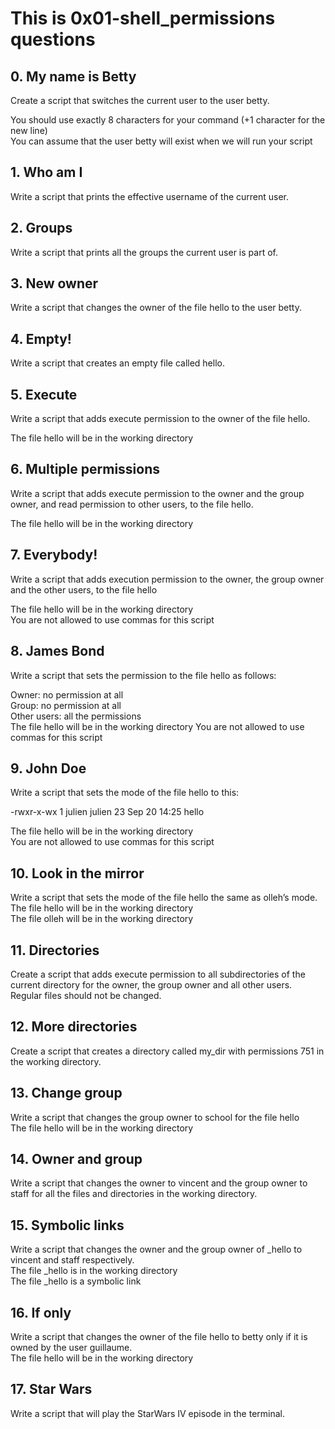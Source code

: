 # This is 0x01-shell_permissions questions      
## 0. My name is Betty     
Create a script that switches the current user to the user betty.          

You should use exactly 8 characters for your command (+1 character for the new line)        
You can assume that the user betty will exist when we will run your script              
## 1. Who am I      
Write a script that prints the effective username of the current user.       
## 2. Groups     
Write a script that prints all the groups the current user is part of.               
## 3. New owner            
Write a script that changes the owner of the file hello to the user betty.                
## 4. Empty!             
Write a script that creates an empty file called hello.             
## 5. Execute               
Write a script that adds execute permission to the owner of the file hello.               

The file hello will be in the working directory             
## 6. Multiple permissions               
Write a script that adds execute permission to the owner and the group owner, and read permission to other users, to the file hello.                         

The file hello will be in the working directory                   
## 7. Everybody!                    
Write a script that adds execution permission to the owner, the group owner and the other users, to the file hello                                                        

The file hello will be in the working directory                         
You are not allowed to use commas for this script                     
## 8. James Bond                       
Write a script that sets the permission to the file hello as follows:                       

Owner: no permission at all                                           
Group: no permission at all                    
Other users: all the permissions             
The file hello will be in the working directory You are not allowed to use commas for this script    
## 9. John Doe                        
Write a script that sets the mode of the file hello to this:                 
                                                                         
-rwxr-x-wx 1 julien julien 23 Sep 20 14:25 hello                              
                                                     
The file hello will be in the working directory                    
You are not allowed to use commas for this script              
## 10. Look in the mirror                      
Write a script that sets the mode of the file hello the same as olleh’s mode.             
The file hello will be in the working directory                 
The file olleh will be in the working directory                
## 11. Directories             
Create a script that adds execute permission to all subdirectories of the current directory for the owner, the group owner and all other users.                   
Regular files should not be changed.                
## 12. More directories                            
Create a script that creates a directory called my_dir with permissions 751 in the working directory.           
## 13. Change group                    
Write a script that changes the group owner to school for the file hello              
The file hello will be in the working directory            
## 14. Owner and group                    
Write a script that changes the owner to vincent and the group owner to staff for all the files and directories in the working directory.                     
## 15. Symbolic links                        
Write a script that changes the owner and the group owner of _hello to vincent and staff respectively.            
The file _hello is in the working directory                
The file _hello is a symbolic link               
## 16. If only               
Write a script that changes the owner of the file hello to betty only if it is owned by the user guillaume.               
The file hello will be in the working directory                   
## 17. Star Wars                 
Write a script that will play the StarWars IV episode in the terminal.                   

